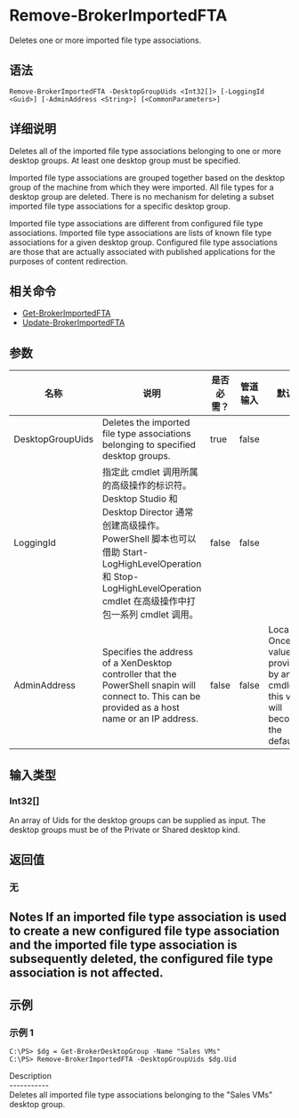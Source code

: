 # Remove-BrokerImportedFTA

Deletes one or more imported file type associations.

## 语法

    Remove-BrokerImportedFTA -DesktopGroupUids <Int32[]> [-LoggingId <Guid>] [-AdminAddress <String>] [<CommonParameters>]
    

## 详细说明

Deletes all of the imported file type associations belonging to one or more desktop groups. At least one desktop group must be specified.

Imported file type associations are grouped together based on the desktop group of the machine from which they were imported. All file types for a desktop group are deleted. There is no mechanism for deleting a subset imported file type associations for a specific desktop group.

Imported file type associations are different from configured file type associations. Imported file type associations are lists of known file type associations for a given desktop group. Configured file type associations are those that are actually associated with published applications for the purposes of content redirection.

## 相关命令

- [Get-BrokerImportedFTA](Get-BrokerImportedFTA.html)
- [Update-BrokerImportedFTA](Update-BrokerImportedFTA.html)

## 参数

| 名称               | 说明                                                                                                                                                                              | 是否必需？ | 管道输入  | 默认值                                                                                    |
| ---------------- | ------------------------------------------------------------------------------------------------------------------------------------------------------------------------------- | ----- | ----- | -------------------------------------------------------------------------------------- |
| DesktopGroupUids | Deletes the imported file type associations belonging to specified desktop groups.                                                                                              | true  | false |                                                                                        |
| LoggingId        | 指定此 cmdlet 调用所属的高级操作的标识符。 Desktop Studio 和 Desktop Director 通常创建高级操作。 PowerShell 脚本也可以借助 Start-LogHighLevelOperation 和 Stop-LogHighLevelOperation cmdlet 在高级操作中打包一系列 cmdlet 调用。 | false | false |                                                                                        |
| AdminAddress     | Specifies the address of a XenDesktop controller that the PowerShell snapin will connect to. This can be provided as a host name or an IP address.                              | false | false | Localhost. Once a value is provided by any cmdlet, this value will become the default. |

## 输入类型

### Int32[]

An array of Uids for the desktop groups can be supplied as input. The desktop groups must be of the Private or Shared desktop kind.

## 返回值

### 无

## Notes If an imported file type association is used to create a new configured file type association and the imported file type association is subsequently deleted, the configured file type association is not affected.

## 示例

### 示例 1

    C:\PS> $dg = Get-BrokerDesktopGroup -Name "Sales VMs"
    C:\PS> Remove-BrokerImportedFTA -DesktopGroupUids $dg.Uid
    

Description  
\---\---\-----  
Deletes all imported file type associations belonging to the "Sales VMs" desktop group.